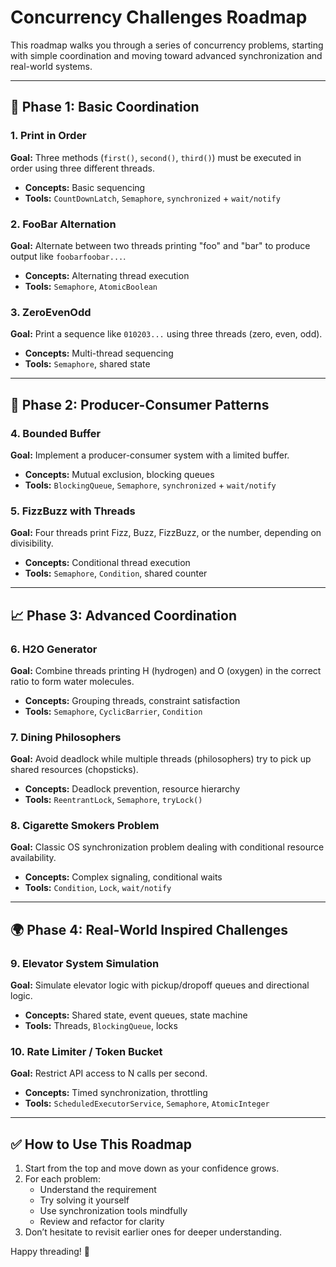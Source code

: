 # Concurrency Challenges Roadmap

This roadmap walks you through a series of concurrency problems, starting with simple coordination and moving toward advanced synchronization and real-world systems.

---

## 🤖 Phase 1: Basic Coordination

### 1. Print in Order
**Goal:** Three methods (`first()`, `second()`, `third()`) must be executed in order using three different threads.
- **Concepts:** Basic sequencing
- **Tools:** `CountDownLatch`, `Semaphore`, `synchronized` + `wait/notify`

### 2. FooBar Alternation
**Goal:** Alternate between two threads printing "foo" and "bar" to produce output like `foobarfoobar...`.
- **Concepts:** Alternating thread execution
- **Tools:** `Semaphore`, `AtomicBoolean`

### 3. ZeroEvenOdd
**Goal:** Print a sequence like `010203...` using three threads (zero, even, odd).
- **Concepts:** Multi-thread sequencing
- **Tools:** `Semaphore`, shared state

---

## 🌿 Phase 2: Producer-Consumer Patterns

### 4. Bounded Buffer
**Goal:** Implement a producer-consumer system with a limited buffer.
- **Concepts:** Mutual exclusion, blocking queues
- **Tools:** `BlockingQueue`, `Semaphore`, `synchronized` + `wait/notify`

### 5. FizzBuzz with Threads
**Goal:** Four threads print Fizz, Buzz, FizzBuzz, or the number, depending on divisibility.
- **Concepts:** Conditional thread execution
- **Tools:** `Semaphore`, `Condition`, shared counter

---

## 📈 Phase 3: Advanced Coordination

### 6. H2O Generator
**Goal:** Combine threads printing H (hydrogen) and O (oxygen) in the correct ratio to form water molecules.
- **Concepts:** Grouping threads, constraint satisfaction
- **Tools:** `Semaphore`, `CyclicBarrier`, `Condition`

### 7. Dining Philosophers
**Goal:** Avoid deadlock while multiple threads (philosophers) try to pick up shared resources (chopsticks).
- **Concepts:** Deadlock prevention, resource hierarchy
- **Tools:** `ReentrantLock`, `Semaphore`, `tryLock()`

### 8. Cigarette Smokers Problem
**Goal:** Classic OS synchronization problem dealing with conditional resource availability.
- **Concepts:** Complex signaling, conditional waits
- **Tools:** `Condition`, `Lock`, `wait/notify`

---

## 🌍 Phase 4: Real-World Inspired Challenges

### 9. Elevator System Simulation
**Goal:** Simulate elevator logic with pickup/dropoff queues and directional logic.
- **Concepts:** Shared state, event queues, state machine
- **Tools:** Threads, `BlockingQueue`, locks

### 10. Rate Limiter / Token Bucket
**Goal:** Restrict API access to N calls per second.
- **Concepts:** Timed synchronization, throttling
- **Tools:** `ScheduledExecutorService`, `Semaphore`, `AtomicInteger`

---

## ✅ How to Use This Roadmap
1. Start from the top and move down as your confidence grows.
2. For each problem:
   - Understand the requirement
   - Try solving it yourself
   - Use synchronization tools mindfully
   - Review and refactor for clarity
3. Don’t hesitate to revisit earlier ones for deeper understanding.

Happy threading! 🤖

